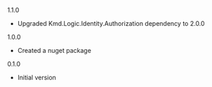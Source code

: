 1.1.0
* Upgraded Kmd.Logic.Identity.Authorization dependency to 2.0.0

1.0.0
* Created a nuget package

0.1.0
* Initial version